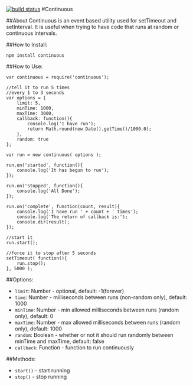 [![build status](https://secure.travis-ci.org/brettlangdon/Continuous.png)](http://travis-ci.org/brettlangdon/Continuous)
#Continuous

##About
Continuous is an event based utility used for setTimeout and setInterval.
It is useful when trying to have code that runs at random or continuous intervals.


##How to Install:
```
npm install continuous
``` 

##How to Use:

```
var continuous = require('continuous');
    
//tell it to run 5 times
//every 1 to 3 seconds
var options = {
    limit: 5,
    minTime: 1000,
    maxTime: 3000,
    callback: function(){
        console.log('I have run');
        return Math.round(new Date().getTime()/1000.0);
    },
    random: true
};
    
var run = new continuous( options );

run.on('started', function(){
    console.log('It has begun to run');
});
    
run.on('stopped', function(){
    console.log('All Done');
});
    
run.on('complete', function(count, result){
    console.log('I have run ' + count + ' times');
    console.log('The return of callback is:');
    console.dir(result);
});
    
//start it
run.start();
    
//force it to stop after 5 seconds
setTimeout( function(){
    run.stop();
}, 5000 );
```

##Options:
 
* `limit`: Number - optional, default: -1(forever)
* `time`: Number - milliseconds between runs (non-random only), default: 1000
* `minTime`: Number - min allowed milliseconds between runs (random only), default: 0
* `maxTime`: Number - max allowed milliseconds between runs (random only), default: 1000
* `random`: Boolean - whether or not it should run randomly between minTime and maxTime, default: false
* `callback`: Function - function to run continuously
    
##Methods:

* `start()` - start running
* `stop()` - stop running
